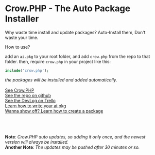 # Crow.PHP - The Auto Package Installer
Why waste time install and update packages? Auto-Install them, Don't waste your time.

How to use?

add an `ai.pkg` to your root folder, and add `crow.php` from the repo to that folder.
then, require `crow.php` in your project like this:
```PHP
include('crow.php');
```
*the packages will be installed and added automatically.*
<br><br>
[See Crow.PHP](https://github.com/chattybot0/crow.php/blob/main/crow.php)
<br>
[See the repo on github](https://github.com/chattybot0/crow.php/)
<br>
[See the DevLog on Trello](https://trello.com/b/nZMhZM0q/crowphp)
<br>
[Learn how to write your ai.pkg](https://github.com/chattybot0/crow.php/blob/main/creators/ai.md)
<br>
[Wanna show off? Learn how to create a package](https://github.com/chattybot0/crow.php/blob/main/creators/pkg.md)
<br><br><br><br><br>
**Note**: _Crow.PHP auto updates, so adding it only once, and the newest version will always be installed._
<br>
**Another Note**: _The updates may be pushed after 30 minutes or so._
